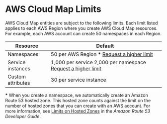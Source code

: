 # AWS Cloud Map Limits<a name="cloud-map-limits"></a>

AWS Cloud Map entities are subject to the following limits\. Each limit listed applies to each AWS Region where you create AWS Cloud Map resources\. For example, each AWS account can create 50 namespaces in each Region\.


| Resource | Default | 
| --- | --- | 
| Namespaces | 50 per AWS Region **\*** [Request a higher limit](https://console.aws.amazon.com/support/home?region=us-west-2#/case/create?issueType=service-limit-increase)  | 
| Service instances |  1,000 per service 2,000 per namespace [Request a higher limit](https://console.aws.amazon.com/support/home?region=us-west-2#/case/create?issueType=service-limit-increase)  | 
| Custom attributes | 30 per service instance | 

**\*** When you create a namespace, we automatically create an Amazon Route 53 hosted zone\. This hosted zone counts against the limit on the number of hosted zones that you can create with an AWS account\. For more information, see [Limits on Hosted Zones](https://docs.aws.amazon.com/Route53/latest/DeveloperGuide/DNSLimitations.html#limits-api-entities-hosted-zones) in the *Amazon Route 53 Developer Guide*\.